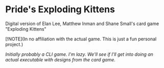 # Pride's Exploding Kittens
Digital version of Elan Lee, Matthew Inman and Shane Small's card game "Exploding Kittens"

[!NOTE](In no affiliation with the actual game. This is just a fun personal project.)

*Initially probably a CLI game. I'm lazy. We'll see if I'll get into doing an actual executable with designs from the card game.*
